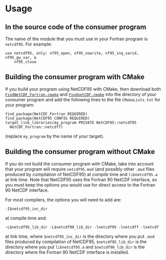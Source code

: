 # Usage

## In the source code of the consumer program

The name of the module that you must use in your Fortran program is
`netcdf95`. For example:

```
use netcdf95, only: nf95_open, nf95_nowrite, nf95_inq_varid, nf95_gw_var, &
	nf95_close
```

## Building the consumer program with CMake

If you build your program using NetCDF95 with CMake, then download
both
[`FindNetCDF_Fortran.cmake`](https://github.com/lguez/cmake/blob/master/FindNetCDF_Fortran.cmake)
and
[`FindnetCDF.cmake`](https://github.com/lguez/cmake/blob/master/FindnetCDF.cmake)
into the directory of your consumer program and add the following
lines to the file `CMakeLists.txt` for your program:

```
find_package(NetCDF_Fortran REQUIRED)
find_package(NetCDF95 CONFIG REQUIRED)
target_link_libraries(my_program PRIVATE NetCDF95::netcdf95
  NetCDF_Fortran::netcdff)
```

(replace `my_program` by the name of your target).

## Building the consumer program without CMake

If you do not build the consumer program with CMake, take into account
that your program will require `netcdf95.mod` (and possibly other
`.mod` files produced by compilation of NetCDF95) at compile time and
`libnetcdf95.a` at link time. Note that NetCDF95 uses the Fortran 90
NetCDF interface, so you must keep the options you would use for
direct access to the Fortran 90 NetCDF interface.

For most compilers, the options you will need to add are:

    -I$netcdf95_inc_dir

at compile time and:

    -L$netcdf95_lib_dir -L$netcdf90_lib_dir -lnetcdf95 -lnetcdff -lnetcdf

at link time, where `$netcdf95_inc_dir` is the directory where you put
`.mod` files produced by compilation of NetCDF95, `$netcdf95_lib_dir`
is the directory where you put `libnetcdf95.a` and `$netcdf90_lib_dir`
is the directory where the Fortran 90 NetCDF interface is
installed.
